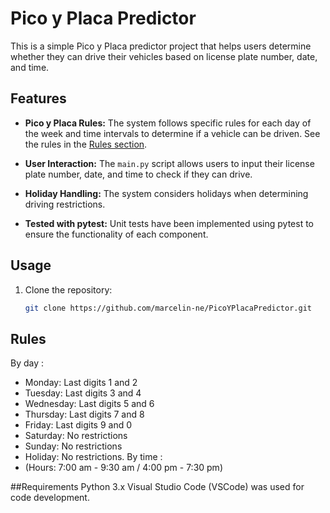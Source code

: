 # Pico y Placa Predictor

This is a simple Pico y Placa predictor project that helps users determine whether they can drive their vehicles based on license plate number, date, and time.

## Features

- **Pico y Placa Rules:** The system follows specific rules for each day of the week and time intervals to determine if a vehicle can be driven. See the rules in the [Rules section](#rules).

- **User Interaction:** The `main.py` script allows users to input their license plate number, date, and time to check if they can drive.

- **Holiday Handling:** The system considers holidays when determining driving restrictions.

- **Tested with pytest:** Unit tests have been implemented using pytest to ensure the functionality of each component.

## Usage

1. Clone the repository:

   ```bash
   git clone https://github.com/marcelin-ne/PicoYPlacaPredictor.git
   
## Rules 
By day :
- Monday: Last digits 1 and 2
- Tuesday: Last digits 3 and 4
- Wednesday: Last digits 5 and 6
- Thursday: Last digits 7 and 8
- Friday: Last digits 9 and 0
- Saturday: No restrictions
- Sunday: No restrictions
- Holiday: No restrictions.
By time :
- (Hours: 7:00 am - 9:30 am / 4:00 pm - 7:30 pm)

##Requirements
Python 3.x
Visual Studio Code (VSCode) was used for code development.

